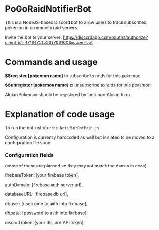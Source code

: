 # PoGoRaidNotifierBot
This is a NodeJS-based Discord bot to allow users to track subscribed pokemon in community raid servers

Invite the bot to your server: https://discordapp.com/oauth2/authorize?client_id=471887515389788160&scope=bot

# Commands and usage
**$$register [pokemon name]** to subscribe to raids for this pokemon

**$$unregister [pokemon name]** to unsubscribe to raids for this pokemon

Alolan Pokemon should be registered by their non-Alolan form

# Explanation of code usage
To run the bot just do `node NotifierBotMain.js`

Configuration is currently hardcoded as well but is slated to be moved to a configuration file soon.

### Configuration fields
(some of these are planned so they may not match the names in code)

firebaseToken: [your firebase token],

authDomain: [firebase auth server url],

databaseURL: [firebase db url],

dbuser: [username to auth into firebase],

dbpass: [password to auth into firebase],

discordToken: [your discord API token]
